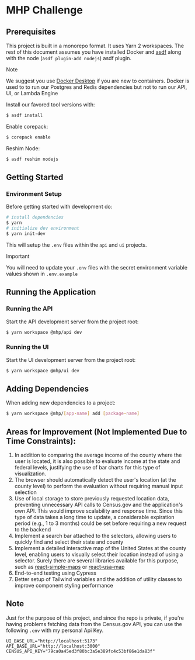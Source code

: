 # MHP Challenge

## Prerequisites

This project is built in a monorepo format. It uses Yarn 2 workspaces. The rest of this document assumes you have installed Docker and [asdf](https://asdf-vm.com/guide/getting-started.html) along with the node (`asdf plugin-add nodejs`) asdf plugin. 
> [!Note]
> We suggest you use [Docker Desktop](https://www.docker.com/products/docker-desktop/) if you are new to containers. Docker is used to to run our Postgres and Redis dependencies but not to run our API, UI, or Lambda Engine

Install our favored tool versions with:
```bash
$ asdf install
```

Enable corepack:
```bash
$ corepack enable
```

Reshim Node:
```bash
$ asdf reshim nodejs
```

## Getting Started

### Environment Setup

Before getting started with development do:
```bash
# install dependencies
$ yarn
# initialize dev environment
$ yarn init-dev
```

This will setup the `.env` files within the `api` and `ui` projects.
> [!IMPORTANT]  
> You will need to update your `.env` files with the secret environment variable values shown in `.env.example`

## Running the Application

### Running the API

Start the API development server from the project root:

```bash
$ yarn workspace @mhp/api dev
```

### Running the UI

Start the UI development server from the project root:

```bash
$ yarn workspace @mhp/ui dev
```

## Adding Dependencies

When adding new dependencies to a project:

```bash
$ yarn workspace @mhp/[app-name] add [package-name]
```

## Areas for Improvement (Not Implemented Due to Time Constraints):

1. In addition to comparing the average income of the county where the user is located, it is also possible to evaluate income at the state and federal levels, justifying the use of bar charts for this type of visualization.
2. The browser should automatically detect the user's location (at the county level) to perform the evaluation without requiring manual input selection
3. Use of local storage to store previously requested location data, preventing unnecessary API calls to Census.gov and the application's own API. This would improve scalability and response time. Since this type of data takes a long time to update, a considerable expiration period (e.g., 1 to 3 months) could be set before requiring a new request to the backend
4. Implement a search bar attached to the selectors, allowing users to quickly find and select their state and county
5. Implement a detailed interactive map of the United States at the county level, enabling users to visually select their location instead of using a selector. Surely there are several libraries available for this purpose, such as [react-simple-maps](https://www.react-simple-maps.io/) or [react-usa-map](https://www.npmjs.com/package/react-usa-map)
6. End-to-end testing using Cypress
7. Better setup of Tailwind variables and the addition of utility classes to improve component styling performance

## Note
Just for the purpose of this project, and since the repo is private, if you're having problems fetching data from the Census.gov API, you can use the following `.env` with my personal Api Key.

```env
UI_BASE_URL="http://localhost:5173"
API_BASE_URL="http://localhost:3000"
CENSUS_API_KEY="79ca0a45ed3f80bc3a5e389fc4c53bf86e1da83f"
```